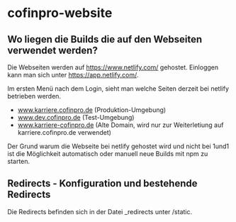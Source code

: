 # cofinpro-website

## Wo liegen die Builds die auf den Webseiten verwendet werden?

Die Webseiten werden auf https://www.netlify.com/ gehostet. Einloggen kann man sich unter https://app.netlify.com/.

Im ersten Menü nach dem Login, sieht man welche Seiten derzeit bei netlify betrieben werden.

* www.karriere.cofinpro.de (Produktion-Umgebung)
* www.dev.cofinpro.de (Test-Umgebung)
* www.karriere-cofinpro.de (Alte Domain, wird nur zur Weiterletiung auf karriere.cofinpro.de verwendet)

Der Grund warum die Webseite bei netlify gehostet wird und nicht bei 1und1 ist die Möglichkeit automatisch oder manuell neue Builds mit npm zu starten. 

## Redirects - Konfiguration und bestehende Redirects

Die Redirects befinden sich in der Datei _redirects unter /static.